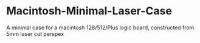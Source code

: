 # Macintosh-Minimal-Laser-Case
A minimal case for a macintosh 128/512/Plus logic board, constructed from 5mm laser cut perspex
